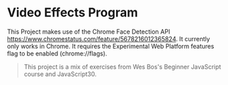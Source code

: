 # Video Effects Program

This Project makes use of the Chrome Face Detection API <https://www.chromestatus.com/feature/5678216012365824>. It currently only works in Chrome. It requires the Experimental Web Platform features flag to be enabled (chrome://flags).

> This project is a mix of exercises from Wes Bos's Beginner JavaScript course and JavaScript30.
